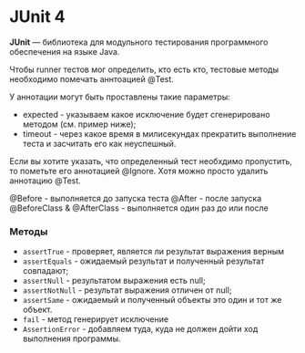 # JUnit 4

**JUnit** — библиотека для модульного тестирования программного обеспечения на языке Java. 

Чтобы runner тестов мог определить, кто есть кто, тестовые методы необходимо помечать аннтоацией @Test.

У аннотации могут быть проставлены такие параметры:

+ expected - указываем какое исключение будет сгенерировано методом (см. пример ниже);
+ timeout - через какое время в милисекундах прекратить выполнение теста и засчитать его как неуспешный.

Если вы хотите указать, что определенный тест необхдимо пропустить, то пометьте его аннотацией @Ignore. Хотя можно просто удалить аннотацию @Test.

@Before - выполняется до запуска теста
@After  - после запуска
@BeforeClass & @AfterClass - выполняется один раз до или после

### Методы

+ `assertTrue` - проверяет, является ли результат выражения верным
+ `assertEquals` - ожидаемый результат и полученный результат совпадают;
+ `assertNull` - результатом выражения есть null;
+ `assertNotNull` - результат выражения отличен от null;
+ `assertSame` - ожидаемый и полученный объекты это один и тот же объект.
+ `fail` - метод генерирует исключение 
+ `AssertionError` - добавляем туда, куда не должен дойти ход выполнения программы.

